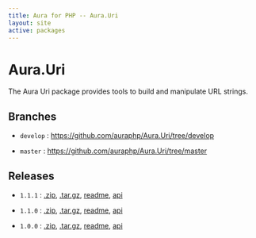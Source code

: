 ```yaml
---
title: Aura for PHP -- Aura.Uri
layout: site
active: packages
---
```


Aura.Uri
========

The Aura Uri package provides tools to build and manipulate URL strings.

Branches
--------

- `develop` : <https://github.com/auraphp/Aura.Uri/tree/develop>

- `master` : <https://github.com/auraphp/Aura.Uri/tree/master>

Releases
--------

- `1.1.1` : [.zip](https://github.com/auraphp/Aura.Uri/zipball/1.1.1), [.tar.gz](https://github.com/auraphp/Aura.Uri/tarball/1.1.1), [readme](1.1.1/), [api](1.1.1/api/)

- `1.1.0` : [.zip](https://github.com/auraphp/Aura.Uri/zipball/1.1.0), [.tar.gz](https://github.com/auraphp/Aura.Uri/tarball/1.1.0), [readme](1.1.0/), [api](1.1.0/api/)

- `1.0.0` : [.zip](https://github.com/auraphp/Aura.Uri/zipball/1.0.0), [.tar.gz](https://github.com/auraphp/Aura.Uri/tarball/1.0.0), [readme](1.0.0/), [api](1.0.0/api/)
